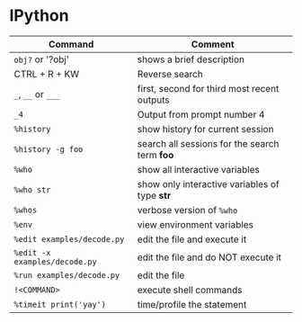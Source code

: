 # IPython
| Command    | Comment  |
| ---------- | --------- |
| `obj?` or '?obj'        | shows a brief description    |
|CTRL + R + KW| Reverse search|
|`_`, `__` or `___`| first, second for third most recent outputs|
|`_4`| Output from prompt number 4|
|`%history`| show history for current session|
|`%history -g foo`| search all sessions for the search term **foo**|
|`%who`| show all interactive variables|
|`%who str`| show only interactive variables of type **str** |
|`%whos`|verbose version of `%who`|
|`%env`| view environment variables|
|`%edit examples/decode.py`| edit the file and execute it|
|`%edit -x examples/decode.py`| edit the file and do NOT execute it|
|`%run examples/decode.py`| edit the file |
|`!<COMMAND>` | execute shell commands|
|`%timeit print('yay')` | time/profile the statement|





